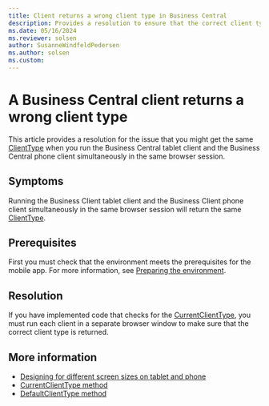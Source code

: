 ```yaml
---
title: Client returns a wrong client type in Business Central
description: Provides a resolution to ensure that the correct client type is returned for each client in Dynamics 365 Business Central.
ms.date: 05/16/2024
ms.reviewer: solsen
author: SusanneWindfeldPedersen
ms.author: solsen
ms.custom:
---
```

# A Business Central client returns a wrong client type

This article provides a resolution for the issue that you might get the same [ClientType](/dynamics365/business-central/dev-itpro/developer/methods-auto/clienttype/clienttype-option) when you run the Business Central tablet client and the Business Central phone client simultaneously in the same browser session.

## Symptoms

Running the Business Client tablet client and the Business Client phone client simultaneously in the same browser session will return the same [ClientType](/dynamics365/business-central/dev-itpro/developer/methods-auto/clienttype/clienttype-option).

## Prerequisites

First you must check that the environment meets the prerequisites for the mobile app. For more information, see [Preparing the environment](/dynamics365/business-central/dev-itpro/deployment/install-business-central-app#prereqs).

## Resolution

If you have implemented code that checks for the [CurrentClientType](/dynamics365/business-central/dev-itpro/developer/methods-auto/session/session-currentclienttype-method), you must run each client in a separate browser window to make sure that the correct client type is returned.

## More information

- [Designing for different screen sizes on tablet and phone](/dynamics365/business-central/dev-itpro/developer/devenv-designing-different-screen-sizes-tablet-and-phone)
- [CurrentClientType method](/dynamics365/business-central/dev-itpro/developer/methods-auto/session/session-currentclienttype-method)
- [DefaultClientType method](/dynamics365/business-central/dev-itpro/developer/methods-auto/session/session-defaultclienttype-method)
